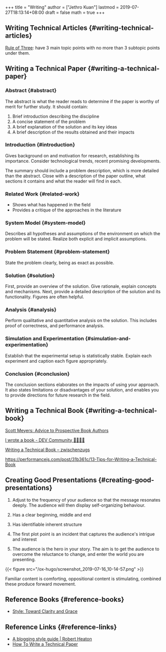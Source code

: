 +++
title = "Writing"
author = ["Jethro Kuan"]
lastmod = 2019-07-27T18:13:14+08:00
draft = false
math = true
+++

## Writing Technical Articles {#writing-technical-articles}

[Rule of Three](https://chrisshort.net/writing-technical-articles/): have 3 main topic points with no more than 3 subtopic
points under them.


## Writing a Technical Paper {#writing-a-technical-paper}


### Abstract {#abstract}

The abstract is what the reader reads to determine if the paper is
worthy of merit for further study. It should contain:

1.  Brief introduction describing the discipline
2.  A concise statement of the problem
3.  A brief explanation of the solution and its key ideas
4.  A brief description of the results obtained and their impacts


### Introduction {#introduction}

Gives background on and motivation for research, establishing its
importance. Consider technological trends, recent promising
developments.

The summary should include a problem description, which is more
detailed than the abstract. Close with a description of the paper
outline, what sections it contains and what the reader will find in each.


### Related Work {#related-work}

-   Shows what has happened in the field
-   Provides a critique of the approaches in the literature


### System Model {#system-model}

Describes all hypotheses and assumptions of the environment on which
the problem will be stated. Realize both explicit and implicit
assumptions.


### Problem Statement {#problem-statement}

State the problem clearly, being as exact as possible.


### Solution {#solution}

First, provide an overview of the solution. Give rationale, explain
concepts and mechanisms. Next, provide a detailed description of the
solution and its functionality. Figures are often helpful.


### Analysis {#analysis}

Perform qualitative and quantitative analysis on the solution. This
includes proof of correctness, and performance analysis.


### Simulation and Experimentation {#simulation-and-experimentation}

Establish that the experimental setup is statistically stable. Explain
each experiment and caption each figure appropriately.


### Conclusion {#conclusion}

The conclusion sections elaborates on the impacts of using your
approach. It also states limitations or disadvantages of your
solution, and enables you to provide directions for future research in
the field.


## Writing a Technical Book {#writing-a-technical-book}

[Scott Meyers: Advice to Prospective Book Authors](https://www.aristeia.com/authorAdvice.html)

[I wrote a book - DEV Community 👩‍💻👨‍💻](https://dev.to/trickvi/i-wrote-a-book-lfg)

[Writing a Technical Book – zwischenzugs](https://zwischenzugs.com/2016/05/15/writing-a-technical-book/)

<https://performancejs.com/post/31b361c/13-Tips-for-Writing-a-Technical-Book>


## Creating Good Presentations {#creating-good-presentations}

1.  Adjust to the frequency of your audience so that the message
    resonates deeply. The audience will then display self-organizing
    behaviour.

2.  Has a clear beginning, middle and end

3.  Has identifiable  inherent structure

4.  The first plot point is an incident that captures the audience's
    intrigue and interest

5.  The audience is the hero in your story. The aim is to get the
    audience to overcome the reluctance to change, and enter the world
    you are presenting.

{{< figure src="/ox-hugo/screenshot_2019-07-16_10-14-57.png" >}}

Familiar content is comforting, oppositional content is stimulating,
combined these produce forward movement.


## Reference Books {#reference-books}

-   [Style: Toward Clarity and Grace](https://www.amazon.com/Style-Clarity-Chicago-Writing-Publishing/dp/0226899152)


## Reference Links {#reference-links}

-   [A blogging style guide | Robert Heaton](https://robertheaton.com/2018/12/06/a-blogging-style-guide/)
-   [How To Write a Technical Paper](https://pdfs.semanticscholar.org/441f/ac7c2020e1c8f0d32adffca697bbb8a198a1.pdf)
